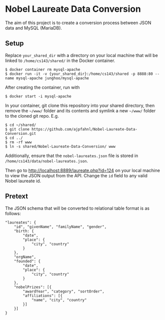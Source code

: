# Nobel Laureate Data Conversion

The aim of this project is to create a conversion process between JSON data and MySQL (MariaDB).

## Setup
Replace `your_shared_dir` with a directory on your local machine that will be linked to `/home/cs143/shared/` in the Docker container.
```console
$ docker container rm mysql-apache
$ docker run -it -v {your_shared_dir}:/home/cs143/shared -p 8888:80 --name mysql-apache junghoo/mysql-apache
```
After creating the container, run with
```console
$ docker start -i mysql-apache
```
In your container, git clone this repository into your shared directory, then remove the `~/www/` folder and its contents and symlink a new `~/www/` folder to the cloned git repo. E.g.
```console
$ cd ~/shared/
$ git clone https://github.com/ajpfahnl/Nobel-Laureate-Data-Conversion.git
$ cd ../
$ rm -rf www
$ ln -s shared/Nobel-Laureate-Data-Conversion/ www
```

Additionally, ensure that the `nobel-laureates.json` file is stored in `/home/cs143/data/nobel-laureates.json`.

Then go to [http://localhost:8889/laureate.php?id=124](http://localhost:8889/laureate.php?id=124) on your local machine to view the JSON output from the API. Change the `id` field to any valid Nobel laureate id.

## Pretext

The JSON schema that will be converted to relational table format is as follows:
```
"laureates": {
    "id", "givenName", "familyName", "gender",
    "birth: {
        "date",
        "place": {
            "city", "country"
        }
    },
    "orgName",
    "founded": {
        "date",
        "place": {
            "city", "country"
        }
    },
    "nobelPrizes": [{
        "awardYear", "category", "sortOrder", 
        "affiliations": [{
            "name", "city", "country"
        }]
    }]
}
```
